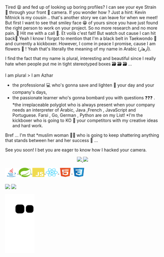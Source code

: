 Tired 😫 and fed up of looking up boring profiles? I can see your eye Strain 👀 through your front 📸 
 camera. 
If you wonder how ? Just a hint: Kevin Mitnick is my cousin .. that's another story we can leave for when we meet! 
But first I want to see that smiley face 😁 of yours since you have just found the right person to work on your project. So no more research and no more pain. 🥊 Hit me with a call 📱. Et voilà c'est fait! But watch out cause I can hit back🥊 Yeah I know I forgot to mention that I'm a black belt in Taekwondo 🥋 and currently a kickboxer. However, I come in peace I promise, cause I am flowers 🌸 ! Yeah that's literally the meaning of my name in Arabic (أزهار).

I find the fact that my name is plural, interesting and beautiful since I really hate when people put me in tight stereotyped boxes 🗃️ 🗃️ 🗃️ …

I am plural > I am Azhar
* the professional 💻 who's gonna save and lighten 🌟 your day and your company's days,
* the passionate learner who's gonna bombard you with questions ❓❓❓ .
*the irreplaceable polyglot who is always present when your company needs an interpreter of Arabic, Java ,French , JavaScript and Portuguese.
Farsi , Go, German , Python are on my List!
*I'm the kickboxer who is going to KO 🥊 your competitors with my creative ideas and hard work. 

Bref … I'm that *muslim woman 🧕🏼 who is going to keep shattering anything that stands between her and her success 💪 …

 See you soon! I bet you are eager to know how I hacked your camera.
 
 
 <div align="center">
  <a href="https://github.com/Azhar-Bondi">
  <img height="180em" src="https://github-readme-stats.vercel.app/api?username=Azhar-Bondi&show_icons=true&theme=dracula&include_all_commits=true&count_private=true"/>
  <img height="180em" src="https://github-readme-stats.vercel.app/api/top-langs/?username=Azhar-Bondi&layout=compact&langs_count=7&theme=dracula"/>
</div>
 
 <div style="display: inline_block"><br>
  <img align="center" alt="Rafa-Ts" height="30" width="40" src="https://raw.githubusercontent.com/devicons/devicon/master/icons/java/java-original.svg">
    <img align="center" alt="Rafa-Ts" height="30" width="40" src="https://raw.githubusercontent.com/devicons/devicon/master/icons/spring/spring-original.svg">
  <img align="center" alt="Rafa-Js" height="30" width="40" src="https://raw.githubusercontent.com/devicons/devicon/master/icons/javascript/javascript-plain.svg">
  <img align="center" alt="Rafa-React" height="30" width="40" src="https://raw.githubusercontent.com/devicons/devicon/master/icons/react/react-original.svg">
  <img align="center" alt="Rafa-HTML" height="30" width="40" src="https://raw.githubusercontent.com/devicons/devicon/master/icons/html5/html5-original.svg">
  <img align="center" alt="Rafa-CSS" height="30" width="40" src="https://raw.githubusercontent.com/devicons/devicon/master/icons/css3/css3-original.svg">
  
</div>


#####


<div>
 
 <a href = "mailto:azharbondi14@gmail.com"><img src="https://img.shields.io/badge/-Gmail-%23333?style=for-the-badge&logo=gmail&logoColor=white" target="_blank"></a>
  <a href="https://www.linkedin.com/in/azhar-bondi-/" target="_blank"><img src="https://img.shields.io/badge/-LinkedIn-%230077B5?style=for-the-badge&logo=linkedin&logoColor=white" target="_blank"></a> 

  ![Snake animation](https://github.com/Azhar-Bondi/Azhar-Bondi/blob/output/github-contribution-grid-snake.svg)
 </div> 

